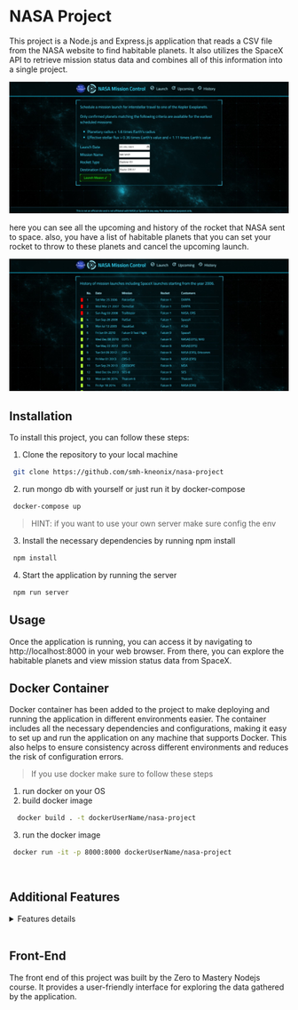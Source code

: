 # NASA Project

This project is a Node.js and Express.js application that reads a CSV file from the NASA website to find habitable planets. It also utilizes the SpaceX API to retrieve mission status data and combines all of this information into a single project.

![alt text](./readmeFile/lunchPage.jpg)

here you can see all the upcoming and history of the rocket that NASA sent to space.
also, you have a list of habitable planets that you can set your rocket to throw to these planets and cancel the upcoming launch.


![alt text](./readmeFile/historyPage.jpg)

## Installation

To install this project, you can follow these steps:

1. Clone the repository to your local machine
```bash
 git clone https://github.com/smh-kneonix/nasa-project
 ```

2. run mongo db with yourself or just run it by docker-compose
```bash
 docker-compose up
 ```

 > HINT: if you want to use your own server make sure config the env

3. Install the necessary dependencies by running npm install
```bash
 npm install
 ```
4. Start the application by running the server
```bash
 npm run server
 ```

## Usage

Once the application is running, you can access it by navigating to http://localhost:8000 in your web browser. From there, you can explore the habitable planets and view mission status data from SpaceX.


## Docker Container

Docker container has been added to the project to make deploying and running the application in different environments easier. The container includes all the necessary dependencies and configurations, making it easy to set up and run the application on any machine that supports Docker. This also helps to ensure consistency across different environments and reduces the risk of configuration errors.

> If you use docker make sure to follow these steps


1. run docker on your OS
2. build docker image
```bash
  docker build . -t dockerUserName/nasa-project
 ```
3. run the docker image
```bash
 docker run -it -p 8000:8000 dockerUserName/nasa-project
 ```

<br>


## Additional Features
<details>
<summary> Features details </summary>

<br>
In addition to the existing features, the following features have been added to the project:

### Error Handling

Error handling has been implemented throughout the application to ensure that any errors that occur are handled gracefully. This includes handling errors when reading the CSV file, retrieving data from the SpaceX API, and any other errors that may occur during the course of running the application.

### MVC Design Pattern

The application has been designed using the Model-View-Controller (MVC) design pattern. This helps to keep the code organized and makes it easier to maintain and extend in the future.

### RESTfull API

The application now exposes a REST API that allows users to retrieve data from the application programmatically. This API includes endpoints for retrieving a list of habitable planets, retrieving mission status data from SpaceX, and more.
><a href="https://www.postman.com/kneonix/workspace/nasa-project">you can see all the request from postman</a>

### Cross-Origin Resource Sharing (CORS)

Cross-Origin Resource Sharing (CORS) has been implemented using the <a href="https://www.npmjs.com/package/cors">cors</a> package. This allows the application to be accessed from other domains, making it easier to integrate with other applications.

### Logging system

A logging system has been implemented using the <a href="https://www.npmjs.com/package/morgan">morgan</a> package. This logs all requests and responses to the console, making it easier to debug issues that may arise.

### performance

The <a href="https://www.npmjs.com/package/pm2">pm2</a> package has been added as a local project dependency to improve performance by utilizing the file system. This allows for faster read and write operations when working with large amounts of data.

<br>

To use high performance, Enter this command

```bash
 npm run cluster --prefix server
 ```

### MongoDB Database

The application uses a MongoDB database to store and retrieve data. This is implemented using the <a href="https://www.npmjs.com/package/mongoose">mongoose</a> package, which provides an easy-to-use interface for working with MongoDB.

### SpaceX API

The application now utilizes the <a href="https://github.com/r-spacex/SpaceX-API">SpaceX API</a> to retrieve mission status data. This is implemented using the <a href="https://www.npmjs.com/package/axios">axios</a> package, which provides an easy-to-use interface for making HTTP requests.

### API Pagination

API pagination has been implemented to limit the amount of data returned by the API. This helps to improve performance and reduce the amount of data that needs to be transferred over the network.

### API Testing

API testing has been implemented using the <a href="https://www.npmjs.com/package/mongoose">jest</a> and <a href="https://www.npmjs.com/package/supertest">supertest</a> packages. This allows for automated testing of the API endpoints to ensure that they are working correctly.
</details>

<br>

## Front-End

The front end of this project was built by the Zero to Mastery Nodejs course. It provides a user-friendly interface for exploring the data gathered by the application.

